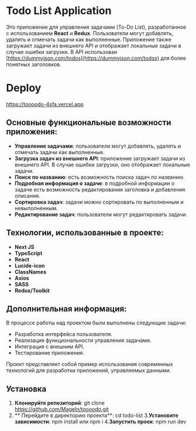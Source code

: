 # Todo List Application

Это приложение для управления задачами (To-Do List), разработанное с использованием **React** и **Redux**. Пользователи могут добавлять, удалять и отмечать задачи как выполненные. Приложение также загружает задачи из внешнего API и отображает локальные задачи в случае ошибки загрузки. В API использован [https://dummyjson.com/todos](https://dummyjson.com/todos) для более понятных заголовков.

# Deploy
 https://toooodo-4sfa.vercel.app

## Основные функциональные возможности приложения:

- **Управление задачами**: пользователи могут добавлять, удалять и отмечать задачи как выполненные.
- **Загрузка задач из внешнего API**: приложение загружает задачи из внешнего API. В случае ошибки загрузки, оно отображает локальные задачи.
- **Поиск по названию**: есть возможность поиска задач по названию.
- **Подробная информация о задаче**: в подробной информации о задаче есть возможность редактирования заголовка и добавления описания.
- **Сортировка задач**: задачи можно сортировать по выполненным и невыполненным.
- **Редактирование задач**: пользователи могут редактировать задачи.

## Технологии, использованные в проекте:

- **Next JS**
- **TypeScript**
- **React**
- **Lucide-icon**
- **ClassNames**
- **Axios**
- **SASS**
- **Redux/Toolkit**

## Дополнительная информация:

В процессе работы над проектом были выполнены следующие задачи:

- Разработка интерфейса пользователя.
- Реализация функциональности управления задачами.
- Интеграция с внешним API.
- Тестирование приложения.

Проект представляет собой пример использования современных технологий для разработки приложений, управляемых данными.

## Установка

1. **Клонируйте репозиторий**:
   git clone https://github.com/Mageln/toooodo.git
2. ** Перейдите в директорию проекта**:
  cd todo-list
3.**Установите зависимости**:
   npm install или npm i
4.**Запустить проек**:
   npm run dev
